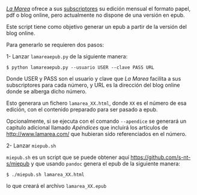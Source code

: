 *[La Marea](http://www.lamarea.com/)* ofrece a sus [subscriptores](http://www.lamarea.com/kiosco/#!/D011-La-Marea-n%C2%BA-47/p/80130070/category=5355224) su edición mensual el formato papel, pdf o blog online, pero actualmente no dispone de una versión en epub.

Este script tiene como objetivo generar un epub a partir de la versión del blog online.

Para generarlo se requieren dos pasos:

1- Lanzar `lamareaepub.py` de la siguiente manera:

```console
$ python lamareaepub.py --usuario USER --clave PASS URL
```

Donde USER y PASS son el usuario y clave que *La Marea* facilita a sus subscriptores para cada número, y URL es la dirección del blog online donde se alberga dicho número.

Esto generara un fichero `lamarea_XX.html`, donde `XX` es el número de esa edición, con el contenido preparado para ser pasado a epub.

Opcionalmente, si se ejecuta con el comando `--apendice` se generará un capitulo adicional llamado *Apéndices* que incluirá los artículos de http://www.lamarea.com/ que hubieran sido referenciados en el número.

2- Lanzar `miepub.sh`

`miepub.sh` es un script que se puede obtener aquí https://github.com/s-nt-s/miepub y que usando `pandoc` genera el epub de la siguiente manera:

```console
$ ./miepub.sh lamarea_XX.html
```

lo que creará el archivo `lamarea_XX.epub`

